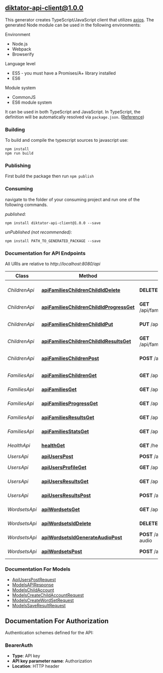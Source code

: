 ## diktator-api-client@1.0.0

This generator creates TypeScript/JavaScript client that utilizes [axios](https://github.com/axios/axios). The generated Node module can be used in the following environments:

Environment
* Node.js
* Webpack
* Browserify

Language level
* ES5 - you must have a Promises/A+ library installed
* ES6

Module system
* CommonJS
* ES6 module system

It can be used in both TypeScript and JavaScript. In TypeScript, the definition will be automatically resolved via `package.json`. ([Reference](https://www.typescriptlang.org/docs/handbook/declaration-files/consumption.html))

### Building

To build and compile the typescript sources to javascript use:
```
npm install
npm run build
```

### Publishing

First build the package then run `npm publish`

### Consuming

navigate to the folder of your consuming project and run one of the following commands.

_published:_

```
npm install diktator-api-client@1.0.0 --save
```

_unPublished (not recommended):_

```
npm install PATH_TO_GENERATED_PACKAGE --save
```

### Documentation for API Endpoints

All URIs are relative to *http://localhost:8080/api*

Class | Method | HTTP request | Description
------------ | ------------- | ------------- | -------------
*ChildrenApi* | [**apiFamiliesChildrenChildIdDelete**](docs/ChildrenApi.md#apifamilieschildrenchildiddelete) | **DELETE** /api/families/children/{childId} | Delete Child Account
*ChildrenApi* | [**apiFamiliesChildrenChildIdProgressGet**](docs/ChildrenApi.md#apifamilieschildrenchildidprogressget) | **GET** /api/families/children/{childId}/progress | Get Child Progress
*ChildrenApi* | [**apiFamiliesChildrenChildIdPut**](docs/ChildrenApi.md#apifamilieschildrenchildidput) | **PUT** /api/families/children/{childId} | Update Child Account
*ChildrenApi* | [**apiFamiliesChildrenChildIdResultsGet**](docs/ChildrenApi.md#apifamilieschildrenchildidresultsget) | **GET** /api/families/children/{childId}/results | Get Child Results
*ChildrenApi* | [**apiFamiliesChildrenPost**](docs/ChildrenApi.md#apifamilieschildrenpost) | **POST** /api/families/children | Create Child Account
*FamiliesApi* | [**apiFamiliesChildrenGet**](docs/FamiliesApi.md#apifamilieschildrenget) | **GET** /api/families/children | Get Family Children
*FamiliesApi* | [**apiFamiliesGet**](docs/FamiliesApi.md#apifamiliesget) | **GET** /api/families | Get Family Information
*FamiliesApi* | [**apiFamiliesProgressGet**](docs/FamiliesApi.md#apifamiliesprogressget) | **GET** /api/families/progress | Get Family Progress
*FamiliesApi* | [**apiFamiliesResultsGet**](docs/FamiliesApi.md#apifamiliesresultsget) | **GET** /api/families/results | Get Family Results
*FamiliesApi* | [**apiFamiliesStatsGet**](docs/FamiliesApi.md#apifamiliesstatsget) | **GET** /api/families/stats | Get Family Statistics
*HealthApi* | [**healthGet**](docs/HealthApi.md#healthget) | **GET** /health | Health Check
*UsersApi* | [**apiUsersPost**](docs/UsersApi.md#apiuserspost) | **POST** /api/users | Create User
*UsersApi* | [**apiUsersProfileGet**](docs/UsersApi.md#apiusersprofileget) | **GET** /api/users/profile | Get User Profile
*UsersApi* | [**apiUsersResultsGet**](docs/UsersApi.md#apiusersresultsget) | **GET** /api/users/results | Get Test Results
*UsersApi* | [**apiUsersResultsPost**](docs/UsersApi.md#apiusersresultspost) | **POST** /api/users/results | Save Test Result
*WordsetsApi* | [**apiWordsetsGet**](docs/WordsetsApi.md#apiwordsetsget) | **GET** /api/wordsets | Get Word Sets
*WordsetsApi* | [**apiWordsetsIdDelete**](docs/WordsetsApi.md#apiwordsetsiddelete) | **DELETE** /api/wordsets/{id} | Delete Word Set
*WordsetsApi* | [**apiWordsetsIdGenerateAudioPost**](docs/WordsetsApi.md#apiwordsetsidgenerateaudiopost) | **POST** /api/wordsets/{id}/generate-audio | Generate Audio
*WordsetsApi* | [**apiWordsetsPost**](docs/WordsetsApi.md#apiwordsetspost) | **POST** /api/wordsets | Create Word Set


### Documentation For Models

 - [ApiUsersPostRequest](docs/ApiUsersPostRequest.md)
 - [ModelsAPIResponse](docs/ModelsAPIResponse.md)
 - [ModelsChildAccount](docs/ModelsChildAccount.md)
 - [ModelsCreateChildAccountRequest](docs/ModelsCreateChildAccountRequest.md)
 - [ModelsCreateWordSetRequest](docs/ModelsCreateWordSetRequest.md)
 - [ModelsSaveResultRequest](docs/ModelsSaveResultRequest.md)


<a id="documentation-for-authorization"></a>
## Documentation For Authorization


Authentication schemes defined for the API:
<a id="BearerAuth"></a>
### BearerAuth

- **Type**: API key
- **API key parameter name**: Authorization
- **Location**: HTTP header

